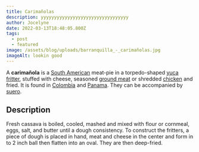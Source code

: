 ```yaml
---
title: Carimañolas
description: yyyyyyyyyyyyyyyyyyyyyyyyyyyyyyyyy
author: Jocelyne
date: 2022-03-13T18:48:05.800Z
tags:
  - post
  - featured
image: /assets/blog/uploads/barranquilla_-_carimañolas.jpg
imageAlt: lookin good
---
```

<!--StartFragment-->

A **carimañola** is a [South American](https://en.wikipedia.org/wiki/South_America "South America") meat-pie in a torpedo-shaped [yuca](https://en.wikipedia.org/wiki/Cassava "Cassava") [fritter](https://en.wikipedia.org/wiki/Fritter "Fritter"), stuffed with cheese, seasoned [ground meat](https://en.wikipedia.org/wiki/Ground_meat "Ground meat") or shredded [chicken](https://en.wikipedia.org/wiki/Chicken_as_food "Chicken as food") and fried. It is found in [Colombia](https://en.wikipedia.org/wiki/Colombia "Colombia") and [Panama](https://en.wikipedia.org/wiki/Panama "Panama"). They can be accompanied by [suero](https://en.wikipedia.org/wiki/Suero "Suero").

## Description

Fresh cassava is boiled, cooled, mashed and mixed with flour or cornmeal, eggs, salt, and butter until a dough consistency. To construct the fritters, a piece of dough is placed in hand, meat and cheese in the center and form in to 2 inch ball then flatten into an oval. They are then deep-fried.

<!--EndFragment-->
